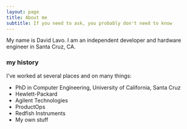 ```yaml
---
layout: page
title: About me
subtitle: If you need to ask, you probably don't need to know
---
```


My name is David Lavo. I am an independent developer and hardware engineer in Santa Cruz, CA.  

### my history

I've worked at several places and on many things:
- PhD in Computer Engineering, University of California, Santa Cruz
- Hewlett-Packard
- Agilent Technologies
- ProductOps
- Redfish Instruments
- My own stuff
